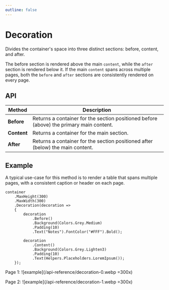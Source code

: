 ```yaml
---
outline: false
---
```



# Decoration

Divides the container's space into three distinct sections: before, content, and after.

The before section is rendered above the main `content`, while the `after` section is rendered below it.
If the main `content` spans across multiple pages, both the `before` and `after` sections are consistently rendered on every page.


## API

| Method      | Description                                                                             |
|-------------|-----------------------------------------------------------------------------------------|
| **Before**  | Returns a container for the section positioned before (above) the primary main content. |
| **Content** | Returns a container for the main section.                                               |
| **After**   | Returns a container for the section positioned after (below) the main content.          |



## Example

A typical use-case for this method is to render a table that spans multiple pages, with a consistent caption or header on each page.

```c#{4,7,13}
container
    .MaxHeight(300)
    .MaxWidth(300)
    .Decoration(decoration =>
    {
        decoration
            .Before()
            .Background(Colors.Grey.Medium)
            .Padding(10)
            .Text("Notes").FontColor("#FFF").Bold();
    
        decoration
            .Content()
            .Background(Colors.Grey.Lighten3)
            .Padding(10)
            .Text(Helpers.Placeholders.LoremIpsum());
    });
```

Page 1:
![example](/api-reference/decoration-0.webp =300x)

Page 2:
![example](/api-reference/decoration-1.webp =300x)